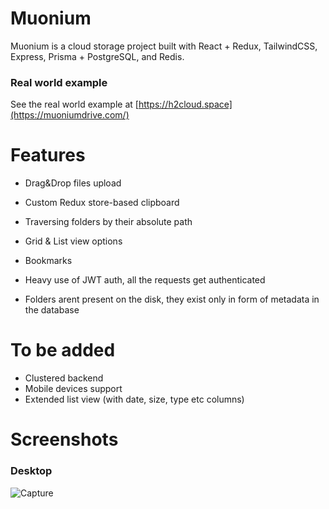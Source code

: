 # Muonium

Muonium is a cloud storage project built with React + Redux, TailwindCSS, Express, Prisma + PostgreSQL, and Redis.

### Real world example

See the real world example at [https://h2cloud.space](https://muoniumdrive.com/)

# Features

- Drag&Drop files upload
- Custom Redux store-based clipboard
- Traversing folders by their absolute path
- Grid & List view options
- Bookmarks

- Heavy use of JWT auth, all the requests get authenticated
- Folders arent present on the disk, they exist only in form of metadata in the database

# To be added
- Clustered backend
- Mobile devices support
- Extended list view (with date, size, type etc columns)

# Screenshots

### Desktop 

![Capture](https://github.com/StingrayFG/muonium-frontend/assets/54187585/71610d8a-2e08-4c7b-b3cc-fbeaef28a94e)
